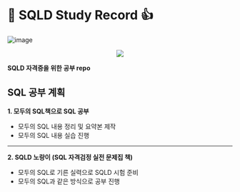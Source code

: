 # :star_struck: SQLD Study Record :+1: 

![image](https://github.com/torijune/SQLD/assets/128570787/a76e7233-d03d-4438-ba4b-7099b46a5e6b)
<p align="center"><img src="image_src"></p>

**SQLD 자격증을 위한 공부 repo**   

## SQL 공부 계획
**1. 모두의 SQL책으로 SQL 공부**
  - 모두의 SQL 내용 정리 및 요약본 제작
  - 모두의 SQL 내용 실습 진행
* * *  
**2. SQLD 노랑이 (SQL 자격검정 실전 문제집 책)**
  - 모두의 SQL로 기른 실력으로 SQLD 시험 준비
  - 모두의 SQL과 같은 방식으로 공부 진행
